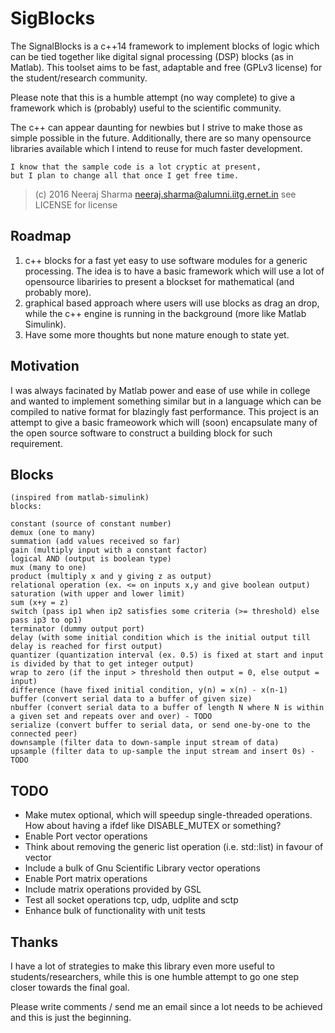 # SigBlocks

The SignalBlocks is a c++14 framework to implement blocks of
logic which can be tied together like digital signal processing
(DSP) blocks (as in Matlab). This toolset aims to be fast, adaptable
and free (GPLv3 license) for the student/research community.

Please note that this is a humble attempt (no way complete) to
give a framework which is (probably) useful to the scientific
community.

The c++ can appear daunting for newbies but I strive to make those
as simple possible in the future. Additionally, there are so many
opensource libraries available which I intend to reuse for much faster
development.

    I know that the sample code is a lot cryptic at present,
    but I plan to change all that once I get free time.


> (c) 2016 Neeraj Sharma <neeraj.sharma@alumni.iitg.ernet.in>
> see LICENSE for license

## Roadmap


1. c++ blocks for a fast yet easy to use software modules for a
   generic processing. The idea is to have a basic framework
   which will use a lot of opensource libariries to present
   a blockset for mathematical (and probably more).
2. graphical based approach where users will use blocks as
   drag an drop, while the c++ engine is running in the
   background (more like Matlab Simulink).
3. Have some more thoughts but none mature enough to state
   yet.


## Motivation

I was always facinated by Matlab power and ease of use while in
college and wanted to implement something similar but in a language
which can be compiled to native format for blazingly fast performance.
This project is an attempt to give a basic frameowork which will (soon)
encapsulate many of the open source software to construct a building
block for such requirement.

## Blocks

    (inspired from matlab-simulink)
    blocks:

    constant (source of constant number)
    demux (one to many)
    summation (add values received so far)
    gain (multiply input with a constant factor)
    logical AND (output is boolean type)
    mux (many to one)
    product (multiply x and y giving z as output)
    relational operation (ex. <= on inputs x,y and give boolean output)
    saturation (with upper and lower limit)
    sum (x+y = z)
    switch (pass ip1 when ip2 satisfies some criteria (>= threshold) else pass ip3 to op1)
    terminator (dummy output port)
    delay (with some initial condition which is the initial output till delay is reached for first output)
    quantizer (quantization interval (ex. 0.5) is fixed at start and input is divided by that to get integer output)
    wrap to zero (if the input > threshold then output = 0, else output = input)
    difference (have fixed initial condition, y(n) = x(n) - x(n-1)
    buffer (convert serial data to a buffer of given size)
    nbuffer (convert serial data to a buffer of length N where N is within a given set and repeats over and over) - TODO
    serialize (convert buffer to serial data, or send one-by-one to the connected peer)
    downsample (filter data to down-sample input stream of data)
    upsample (filter data to up-sample the input stream and insert 0s) - TODO

## TODO

* Make mutex optional, which will speedup single-threaded operations.
  How about having a ifdef like DISABLE_MUTEX or something?
* Enable Port vector operations
* Think about removing the generic list operation (i.e. std::list)
  in favour of vector
* Include a bulk of Gnu Scientific Library vector operations
* Enable Port matrix operations
* Include matrix operations provided by GSL
* Test all socket operations tcp, udp, udplite and sctp
* Enhance bulk of functionality with unit tests

## Thanks

I have a lot of strategies to make this library even more useful to
students/researchers, while this is one humble attempt to go
one step closer towards the final goal.

Please write comments / send me an email since a lot needs to be
achieved and this is just the beginning.
